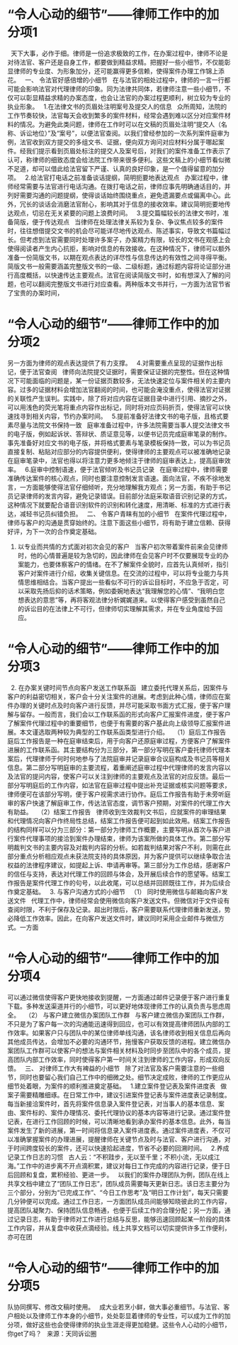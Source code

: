 # “令人心动的细节”——律师工作中的加分项1

 
天下大事，必作于细。律师是一份追求极致的工作，在办案过程中，律师不论是对待法官、客户还是自身工作，都要做到精益求精。把握好一些小细节，不仅能彰显律师的专业度、为形象加分，还可能赢得更多信赖，使得案件办理工作锦上添花。
 
一、 令法官好感倍增的小细节
 
在与法官的相处过程中，律师的一言一行都可能会影响法官对代理律师的印象。同为法律共同体，若律师注意一些小细节，不仅可以彰显精益求精的办案态度，也会让法官的办案过程更顺利，树立较为专业的执业形象。
 
1.在法律文书的页眉处注明案号及提交人的信息
 
众所周知，法院的工作节奏较快，法官每天会收到繁多的案件材料，经常会遇到难以区分对应案件材料的情况。为避免此类问题，律师在工作时可以在文稿的页眉处注明“提交人（名称、诉讼地位）”及“案号”，以便法官查阅。以我们曾经参加的一次系列案件庭审为例，法官收到双方提交的多组文书、证据，便向双方询问对应材料分属于哪起案件。经我们提示看到页眉处标注的提交人及案号后，对我们的案件准备工作表示了认可，称律师的细致态度会给法院工作带来很多便利。这些文稿上的小细节看似微不足道，却可以借此给法官留下严谨、认真的良好印象，是一个值得留意的加分项。
 
2.给法官打电话之前准备谈话提纲，简明扼要地表达观点
 
办案过程中，律师经常需要与法官进行电话沟通。在拨打电话之前，律师应事先明确通话目的，并列好需要沟通的问题提纲，使得谈话始终围绕重点，避免遗漏要点或偏离中心。此外，冗长的谈话会消磨法官耐心，影响其对于信息的接收效率。建议简明扼要地传达观点，切忌在无关紧要的问题上浪费时间。
 
3.提交篇幅较长的法律文书时，准备简版，便于传达观点
 
当律师在处理法律关系较为复杂、争议焦点较多的案件时，往往想借提交文书的机会尽可能详尽地传达观点、陈述事实，导致文书篇幅过长。但考虑到法官需要同时处理许多案子，办案精力有限，较长的文书在观感上会使得阅读者产生内心抗拒，影响对信息的有效接收。在这种情况下，律师可以额外准备一份简版文书，以期在观点表达的详尽性与信息传达的有效性之间寻得平衡。简版文书一般需要涵盖完整版文书的一级、二级标题，通过标题内容将论证部分进行高度概括，以快速传达主要观点。法官在阅读简版文书时，如有想深入了解的问题，也可以翻阅完整版文书进行对应查看。两种版本文书并行，一方面为法官节省了宝贵的办案时间，

# “令人心动的细节”——律师工作中的加分项2

另一方面为律师的观点表达提供了有力支撑。
 
4.对需要重点呈现的证据作出标记，便于法官查阅
 
律师向法院提交证据时，需要保证证据的完整性。但在这种情况下可能面临的问题是，某一份证据页数较多，无法快速定位与案件相关的主要内容。过多的证据材料会增加法官翻阅的时间，也可能会淹没重点，使得法官对证据的关联性产生误判。实践中，除了将对应内容在证据目录中进行引用、摘抄之外，可以用浅色的荧光笔将重点内容作出标记，同时将对应页码折页，使得法官可以快速找寻到相关内容，节约办案时间。
 
5.提前准备好法律文书的电子版，且格式要素尽量与法院文书保持一致
 
庭审准备过程中，许多法院需要当事人提交法律文书的电子版，例如起诉状、答辩状、质证意见等，以便书记员完成庭审笔录的制作。事先准备好对应文书的电子版，并将格式要素与笔录模板保持一致，可以为书记员直接复制、粘贴对应部分的内容提供便利，使得律师的主要观点可以被准确地记录在庭审笔录中，法官也得以将注意力更多地倾注于律师的庭审表达上，提高庭审效率。
 
6.庭审中控制语速，便于法官倾听及书记员记录
 
在庭审过程中，律师需要准确传达案件的核心观点，同时也要注意控制发言语速。面向法官，不疾不徐地发言，一方面能够使得法官仔细倾听，充分地理解我方观点；另一方面，有助于书记员记录律师的发言内容，避免记录错误。目前部分法庭采取语音识别记录的方式，这种情况下就要配合语音识别软件的识别和转化速度，用清晰、标准的方式进行表达，减轻书记员纠错负担。
 
二、 令客户青睐有加的小细节
 
在案件代理过程中，律师与客户的沟通是贯穿始终的。注意下面这些小细节，将有助于建立信赖、获得好评，为下一次的合作奠定基础。
 
1. 以专业而共情的方式面对初次会见的客户
 
当客户初次带着案件前来会见律师时，他的心情普遍是较为急切的，因此律师在会见客户时不仅要展现专业的办案能力，也要体察客户的情绪。在不了解案件全貌时，应首先认真倾听，指引客户对案件进行介绍，收集关键信息。在交流的过程中，可以将专业能力与共情思维相结合。当客户提出一些看似不可行的诉讼目标时，不应急于否定，可以采取先扬后抑的话术策略，例如委婉地表达“我理解您的心情”、“我明白您想表达的意思”等，再将客观法律分析娓娓道来。以使得客户感受到虽然自己的诉讼目的在法律上不可行，但律师切实理解其需求，并在专业角度给予回应。

# “令人心动的细节”——律师工作中的加分项3


 
2. 在办案关键时间节点向客户发送工作联系函
 
建立委托代理关系后，因案件与客户的利益密切相关，客户会十分关注案件的进展。考虑到此种心情，律师应在案件办理的关键时点及时向客户进行反馈，并尽可能采取书面方式汇报，便于客户理解与留存。一般而言，我们会以工作联系函的形式向客户汇报案件进度，便于客户了解案件代理过程中的重要细节，也便于有需要的客户基此向上级领导汇报案件进展。本文谨选取两种较为典型的工作联系函类型进行介绍。
 
（1）庭后工作报告
 
庭后工作报告是一种在庭审结束后，用于向客户还原庭审过程，方便客户了解案件进展的工作联系函。其主要结构分为三部分，第一部分写明在客户委托律师代理本案后，代理律师于何时何地参与了法院庭审并记录庭审合议庭构成及书记员等相关信息。第二部分写明庭审的主要流程，着重阐述庭审过程中代理律师的发言内容以及法官的提问内容，使客户可以关注到律师的主要观点及法官的对应反馈。最后一部分写明庭后的工作内容，如法官在庭审过程中提出补充证据或核实问题等要求，律师便可在该部分写明，便于客户视需求进行协作。庭后工作报告有助于未旁听庭审的客户快速了解庭审工作，传达法官态度，调节客户预期，对案件的代理工作大有助益。
 
（2）结案工作报告
 
律师收到生效裁判文书后，应就案件的审理结果和代理情况向客户作终局性总结，结案工作报告便可起到如此效用。结案工作报告的结构同样可以分为三部分：第一部分为律师工作概要，主要写明从首次与客户进行案件代理事项的接洽到案件办理结束，律师为该案所做的具体工作。第二部分写明裁判文书的主要内容及对裁判内容的分析。如若裁判结果对客户不利，则需在此部分重点分析相应观点未获法院支持的具体原因，并为客户提供可以继续争取合法权益的法律程序建议，如提起上诉、申请再审等。第三部分为工作总结，感谢客户的信任与支持，表达对代理工作的回顾与体会，及开展后续合作的愿望等。结案工作报告是案件代理工作的句号，以此收尾，可以总结并回顾既往工作，并为后续合作奠定基础。
 
3. 与客户沟通方式的小细节
 
（1） 同时使用微信与邮箱向客户发送文件
 
代理工作中，律师经常会使用微信向客户发送文件。但微信对于文件设有查阅时限，不利于保存及记录。超出时限后，客户需要联系代理律师重新发送，势必降低工作效率。因此，在向客户发送文件时，建议同时采用企业邮件与微信方式。一方面

# “令人心动的细节”——律师工作中的加分项4

可以通过微信使得客户更快地接收到提醒，一方面通过邮件记录便于客户进行重复下载。多种发送渠道并行的小细节，可以更好地体现律师工作的认真负责与思虑周全。
 
（2） 与客户建立微信办案团队工作群
 
与客户建立微信办案团队工作群，不只是为了客户每一次的沟通能迅速得到回应，也可以有效提高律师团队内部的工作效率。如果客户只与团队中的某位律师单线沟通，该名律师收到相关信息后再向其他成员传达，会增加不必要的沟通环节，拖慢客户获取反馈的进程。建立微信办案团队工作群可以使客户的想法与案件相关材料及时同步至团队中的各个成员，提高团队内部工作效率，同时使得客户第一时间关注到律师的工作内容，形成双向反馈。
 
三、 对律师工作大有裨益的小细节
 
除了对法官及客户需要注意的一些细节，同时也要留心我们自己工作中的细微之处。细节决定成败，律师的工作更应从细节处着眼，为案件的顺利推进奠定基础。
 
1.建立案件登记表及案件进度表
 
做案子需要精雕细琢。在日常工作中，建议引进案件登记表与案件进度表记录制度。每当新接洽案件时，首先将案件信息录入案件登记表，对当事人的基本信息、案由、案件标的、案件办理情况、委托代理协议的基本内容等进行记录。通过案件登记表，在进行工作回顾的时候，可以清晰地看到承办案件的基本信息。此外，每当案件发生了新的进展，第一时间将信息录入案件进度表。通过案件进度表，不仅可以准确掌握案件的办理进展，提醒律师在关键节点及时与法官、客户进行沟通，对于时间跨度较长的案件，还可以快速拾起进度，节省不必要的回溯时间。
 
2.养成记录工作日志的习惯
 
古人云：“不积跬步，无以至千里；不积小流，无以成江海。”工作中的进步离不开点滴积累，建议对每日工作完成的内容进行记录，便于日后回顾和复盘，累积经验、更进一步。
 
以我们的案件办理团队为例，团队在线上共享文档中建立了“团队工作日志”，团队成员需要每天更新日志。该日志主要分为三个部分，分别为“已完成工作”、“今日工作思考”及“明日工作计划”，每天只需要几分钟便可以完成。通过工作日志，一方面团队成员间能够知晓彼此的工作内容，提高团队凝聚力、保持团队信息畅通，也便于后续工作的合理分配；另一方面，通过记录日志，有助于律师对工作进行总结与反思，能够迅速回顾起某一阶段的具体工作内容，并从复盘中收获点滴经验。线上共享文档可以切实提供许多工作便利，亦可在团

# “令人心动的细节”——律师工作中的加分项5

队协同撰写、修改文稿时使用。
 
成大业若烹小鲜，做大事必重细节。与法官、客户相处以及律师工作本身的小细节，处处彰显着律师的专业性，可以成为工作的加分项，做好这些也会使得律师的执业生涯走得更加稳健。这些令人心动的小细节，你get了吗？
 
来源：天同诉讼圈
 


